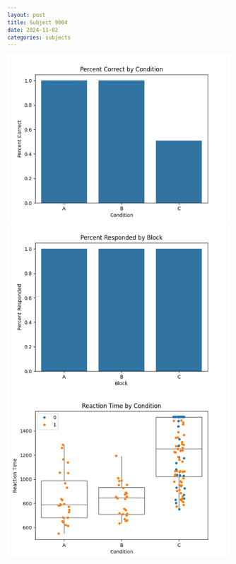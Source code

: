 ```yaml
---
layout: post
title: Subject 9004
date: 2024-11-02
categories: subjects
---
```


![](data/9004/run-5/9004_ATS_percent_correct.png)
![](data/9004/run-5/9004_ATS_percent_responded.png)
![](data/9004/run-5/9004_ATS_rt.png)
